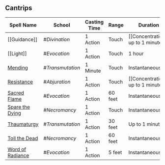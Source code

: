 ## Cantrips
| Spell Name                                                          | School           | Casting Time | Range   | Duration                         | Components |
| ------------------------------------------------------------------- | ---------------- | ------------ | ------- | -------------------------------- | ---------- |
| [[Guidance]]                                                        | _#Divination_    | 1 Action     | Touch   | [[Concentration]] up to 1 minute | V, S       |
| [[Light]]                                                           | _#Evocation_     | 1 Action     | Touch   | 1 hour                           | V, M       |
| [Mending](http://dnd5e.wikidot.com/spell:mending)                   | _#Transmutation_ | 1 Minute     | Touch   | Instantaneous                    | V, S, M    |
| [Resistance](http://dnd5e.wikidot.com/spell:resistance)             | _#Abjuration_    | 1 Action     | Touch   | [[Concentration]] up to 1 minute | V, S, M    |
| [Sacred Flame](http://dnd5e.wikidot.com/spell:sacred-flame)         | _#Evocation_     | 1 Action     | 60 feet | Instantaneous                    | V, S       |
| [Spare the Dying](http://dnd5e.wikidot.com/spell:spare-the-dying)   | _#Necromancy_    | 1 Action     | Touch   | Instantaneous                    | V, S       |
| [Thaumaturgy](http://dnd5e.wikidot.com/spell:thaumaturgy)           | _#Transmutation_ | 1 Action     | 30 feet | Up to 1 minute                   | V          |
| [Toll the Dead](http://dnd5e.wikidot.com/spell:toll-the-dead)       | _#Necromancy_    | 1 Action     | 60 feet | Instantaneous                    | V, S       |
| [Word of Radiance](http://dnd5e.wikidot.com/spell:word-of-radiance) | _#Evocation_     | 1 Action     | 5 feet  | Instantaneous                    | V, M       |